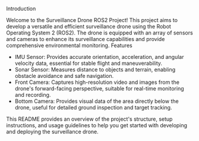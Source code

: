 Introduction

Welcome to the Surveillance Drone ROS2 Project! This project aims to develop a versatile and efficient surveillance drone using the Robot Operating System 2 (ROS2). The drone is equipped with an array of sensors and cameras to enhance its surveillance capabilities and provide comprehensive environmental monitoring.
Features

*  IMU Sensor: Provides accurate orientation, acceleration, and angular velocity data, essential for stable flight and maneuverability.
*  Sonar Sensor: Measures distance to objects and terrain, enabling obstacle avoidance and safe navigation.
*  Front Camera: Captures high-resolution video and images from the drone's forward-facing perspective, suitable for real-time monitoring and recording.
*  Bottom Camera: Provides visual data of the area directly below the drone, useful for detailed ground inspection and target tracking.

This README provides an overview of the project's structure, setup instructions, and usage guidelines to help you get started with developing and deploying the surveillance drone.
